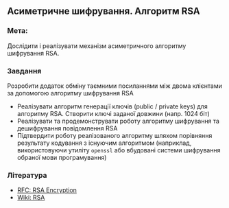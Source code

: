 ## Асиметричне шифрування. Алгоритм RSA

### Мета: 
Дослідити і реалізувати механізм асиметричного алгоритму шифрування RSA.

### Завдання

Розробити додаток обміну таємними посиланнями між двома клієнтами за допомогою алгоритму шифрування RSA

- Реалізувати алгоритм генерації ключів (public / private keys) для алгоритму RSA. Створити ключі заданої довжини (напр. 1024 біт)
- Реалізувати та продемонструвати роботу алгоритму шифрування та дешифрування повідомлення RSA
- Підтвердити роботу реалізованого алгоритму шляхом порівняння результату кодування з існуючим алгоритмом (наприклад, використовуючи утиліту `openssl` або вбудовані системи шифрування обраної мови програмування)

### Література

- [RFC: RSA Encryption](https://tools.ietf.org/html/rfc2313)
- [Wiki: RSA](https://en.wikipedia.org/wiki/RSA_(cryptosystem))
